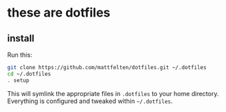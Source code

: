 # these are dotfiles

## install

Run this:

```sh
git clone https://github.com/mattfelten/dotfiles.git ~/.dotfiles
cd ~/.dotfiles
. setup
```

This will symlink the appropriate files in `.dotfiles` to your home directory.
Everything is configured and tweaked within `~/.dotfiles`.
